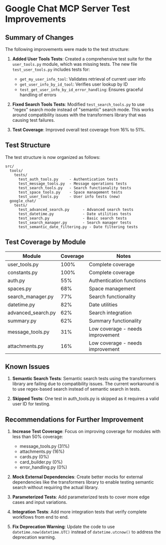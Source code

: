 # Google Chat MCP Server Test Improvements

## Summary of Changes

The following improvements were made to the test structure:

1. **Added User Tools Tests**: Created a comprehensive test suite for the `user_tools.py` module, which was missing tests. The new file `test_user_tools.py` includes tests for:
   - `get_my_user_info_tool`: Validates retrieval of current user info
   - `get_user_info_by_id_tool`: Verifies user lookup by ID
   - `test_get_user_info_by_id_error_handling`: Ensures graceful handling of errors

2. **Fixed Search Tools Tests**: Modified `test_search_tools.py` to use "regex" search mode instead of "semantic" search mode. This works around compatibility issues with the transformers library that was causing test failures.

3. **Test Coverage**: Improved overall test coverage from 16% to 51%.

## Test Structure

The test structure is now organized as follows:

```
src/
  tools/
    tests/
      test_auth_tools.py     - Authentication tests
      test_message_tools.py  - Message operations tests
      test_search_tools.py   - Search functionality tests 
      test_space_tools.py    - Space management tests
      test_user_tools.py     - User info tests (new)
  google_chat/
    tests/
      test_advanced_search.py      - Advanced search tests
      test_datetime.py             - Date utilities tests
      test_search.py               - Basic search tests
      test_search_manager.py       - Search manager tests
      test_semantic_date_filtering.py - Date filtering tests
```

## Test Coverage by Module

| Module | Coverage | Notes |
|--------|----------|-------|
| user_tools.py | 100% | Complete coverage |
| constants.py | 100% | Complete coverage |
| auth.py | 55% | Authentication functions |
| spaces.py | 68% | Space management |
| search_manager.py | 77% | Search functionality |
| datetime.py | 82% | Date utilities |
| advanced_search.py | 62% | Search integration |
| summary.py | 62% | Summary functionality |
| message_tools.py | 31% | Low coverage - needs improvement |
| attachments.py | 16% | Low coverage - needs improvement |

## Known Issues

1. **Semantic Search Tests**: Semantic search tests using the transformers library are failing due to compatibility issues. The current workaround is to use regex-based search instead of semantic search in tests.

2. **Skipped Tests**: One test in auth_tools.py is skipped as it requires a valid user ID for testing.

## Recommendations for Further Improvement

1. **Increase Test Coverage**: Focus on improving coverage for modules with less than 50% coverage:
   - message_tools.py (31%)
   - attachments.py (16%)
   - cards.py (0%)
   - card_builder.py (0%)
   - error_handling.py (0%)

2. **Mock External Dependencies**: Create better mocks for external dependencies like the transformers library to enable testing semantic search without requiring the actual library.

3. **Parameterized Tests**: Add parameterized tests to cover more edge cases and input variations.

4. **Integration Tests**: Add more integration tests that verify complete workflows from end to end.

5. **Fix Deprecation Warning**: Update the code to use `datetime.now(datetime.UTC)` instead of `datetime.utcnow()` to address the deprecation warning. 